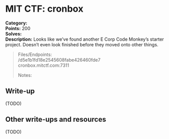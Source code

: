 # MIT CTF: cronbox  

**Category:**   
**Points:** 200  
**Solves:**   
**Description:** Looks like we’ve found another E Corp Code Monkey’s starter project. Doesn’t even look finished before they moved onto other things.  

> Files/Endpoints:  
> /d5e1b1fd18e2545608fabe426460fde7	  
> cronbox.mitctf.com:7311	  
>   
> Notes:  
> 	  


## Write-up

(TODO)

## Other write-ups and resources

(TODO)
